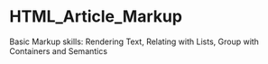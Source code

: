 # HTML_Article_Markup
Basic Markup skills:  Rendering Text, Relating with Lists, Group with Containers and Semantics
